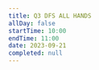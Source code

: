 ```yaml
---
title: Q3 DFS ALL HANDS
allDay: false
startTime: 10:00
endTime: 11:00
date: 2023-09-21
completed: null
---
```

